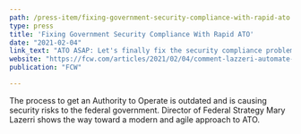 ```yaml
---
path: /press-item/fixing-government-security-compliance-with-rapid-ato
type: press
title: 'Fixing Government Security Compliance With Rapid ATO'
date: "2021-02-04"
link_text: "ATO ASAP: Let's finally fix the security compliance problem"
website: "https://fcw.com/articles/2021/02/04/comment-lazzeri-automate-ato.aspx"
publication: "FCW"

---
```


The process to get an Authority to Operate is outdated and is causing security risks to the federal government. Director of Federal Strategy Mary Lazerri shows the way toward a modern and agile approach to ATO.
